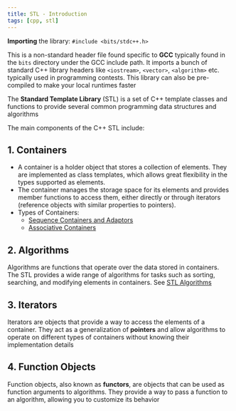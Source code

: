 ```yaml
---
title: STL - Introduction
tags: [cpp, stl]
---
```


**Importing** the library: `#include <bits/stdc++.h>`

This is a non-standard header file found specific to **GCC** typically found in the `bits` directory under the GCC include path. It imports a bunch of standard C++ library headers like `<iostream>`, `<vector>`, `<algorithm>` etc. typically used in programming contests. This library can also be pre-compiled to make your local runtimes faster

The **Standard Template Library** (STL) is a set of C++ template classes and functions to provide several common programming data structures and algorithms

The main components of the C++ STL include:

## 1. Containers

- A container is a holder object that stores a collection of elements. They are implemented as class templates, which allows great flexibility in the types supported as elements.
- The container manages the storage space for its elements and provides member functions to access them, either directly or through iterators (reference objects with similar properties to pointers).
- Types of Containers:
  - [Sequence Containers and Adaptors](/code-journal/cpp/cpp/stl/4-sequence-containers)
  - [Associative Containers](/code-journal/cpp/cpp/stl/5-associative-containers)

## 2. Algorithms

Algorithms are functions that operate over the data stored in containers. The STL provides a wide range of algorithms for tasks such as sorting, searching, and modifying elements in containers. See [STL Algorithms](/code-journal/cpp/cpp/stl/6-algorithms)

## 3. Iterators

Iterators are objects that provide a way to access the elements of a container. They act as a generalization of **pointers** and allow algorithms to operate on different types of containers without knowing their implementation details

## 4. Function Objects

Function objects, also known as **functors**, are objects that can be used as function arguments to algorithms. They provide a way to pass a function to an algorithm, allowing you to customize its behavior
